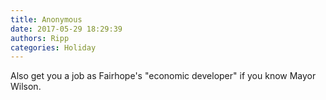 ```yaml
---
title: Anonymous
date: 2017-05-29 18:29:39
authors: Ripp
categories: Holiday
---
```


 Also get you a job as Fairhope's "economic developer" if you know Mayor Wilson.